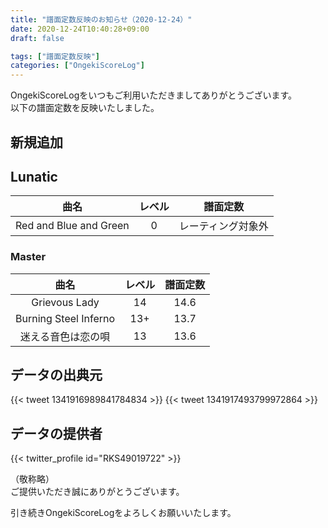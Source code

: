 ```yaml
---
title: "譜面定数反映のお知らせ（2020-12-24）"
date: 2020-12-24T10:40:28+09:00
draft: false

tags: ["譜面定数反映"]
categories: ["OngekiScoreLog"]
---
```


OngekiScoreLogをいつもご利用いただきましてありがとうございます。  
以下の譜面定数を反映いたしました。

<!--more-->

## 新規追加

## Lunatic

| 曲名 | レベル | 譜面定数 |
|:-:|:-:|:-:|
| Red and Blue and Green | 0 | レーティング対象外 |

### Master

| 曲名 | レベル | 譜面定数 |
|:-:|:-:|:-:|
| Grievous Lady | 14 | 14.6 |
| Burning Steel Inferno | 13+ | 13.7 |
| 迷える音色は恋の唄 | 13 | 13.6 |

<!-- ### Expert

| 曲名 | レベル | 譜面定数 |
|:-:|:-:|:-:| -->

## データの出典元

{{< tweet 1341916989841784834 >}}
{{< tweet 1341917493799972864 >}}

## データの提供者

{{< twitter_profile id="RKS49019722" >}}

（敬称略）  
ご提供いただき誠にありがとうございます。

引き続きOngekiScoreLogをよろしくお願いいたします。
